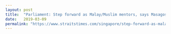 ```yaml
---
layout: post
title:  "Parliament: Step forward as Malay/Muslim mentors, says Masagos Zulkifli"
date:   2019-03-09
permalink: "https://www.straitstimes.com/singapore/step-forward-as-malaymuslim-mentors-masagos"
---
```

